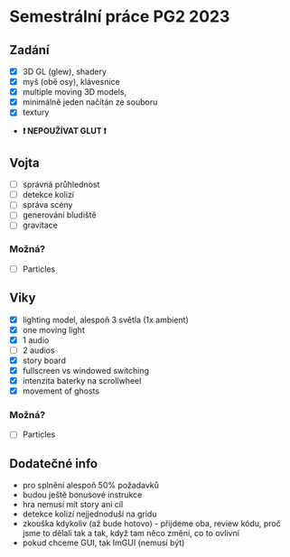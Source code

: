 # Semestrální práce PG2 2023
## Zadání
- [x] 3D GL (glew), shadery 
- [x] myš (obě osy), klávesnice
- [x] multiple moving 3D models, 
- [x] minimálně jeden načítán ze souboru
- [x] textury
- **❗ NEPOUŽÍVAT GLUT ❗**

## Vojta
- [ ] správná průhlednost
- [ ] detekce kolizí
- [ ] správa scény
- [ ] generování bludiště
- [ ] gravitace
### Možná?
  - [ ] Particles

## Viky
- [x] lighting model, alespoň 3 světla (1x ambient)
- [x] one moving light
- [x] 1 audio
- [ ] 2 audios
- [x] story board
- [x] fullscreen vs windowed switching
- [x] intenzita baterky na scrollwheel
- [x] movement of ghosts
### Možná?
- [ ] Particles


## Dodatečné info
- pro splnění alespoň 50% požadavků
- budou ještě bonusové instrukce
- hra nemusí mít story ani cíl
- detekce kolizí nejjednoduší na gridu
- zkouška kdykoliv (až bude hotovo) - přijdeme oba, review kódu, proč jsme to dělali tak a tak, když tam něco změní, co to ovlivní
- pokud chceme GUI, tak ImGUI (nemusí být)